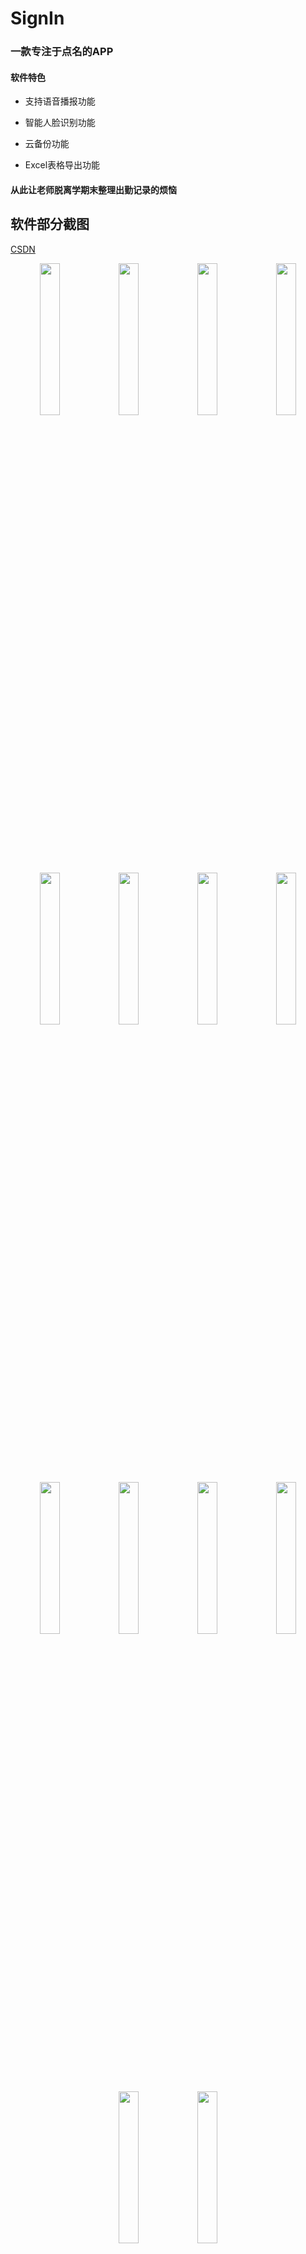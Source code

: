 # SignIn

### 一款专注于点名的APP

#### 软件特色

- 支持语音播报功能

- 智能人脸识别功能

- 云备份功能

- Excel表格导出功能

#### 从此让老师脱离学期末整理出勤记录的烦恼

## 软件部分截图
[CSDN](https://blog.csdn.net/qq_37063860/article/details/82495345)
<center class="half">
<img src="https://changjiahong.github.io/2018/09/07/SignInAPP/1.jpg" width="25%" height="25%"><img src="https://changjiahong.github.io/2018/09/07/SignInAPP/2.jpg" width="25%" height="25%"><img src="https://changjiahong.github.io/2018/09/07/SignInAPP/3.jpg" width="25%" height="25%"><img src="https://changjiahong.github.io/2018/09/07/SignInAPP/4.jpg" width="25%" height="25%"><img src="https://changjiahong.github.io/2018/09/07/SignInAPP/5.jpg" width="25%" height="25%"><img src="https://changjiahong.github.io/2018/09/07/SignInAPP/6.jpg" width="25%" height="25%"><img src="https://changjiahong.github.io/2018/09/07/SignInAPP/7.jpg" width="25%" height="25%"><img src="https://changjiahong.github.io/2018/09/07/SignInAPP/8.jpg" width="25%" height="25%"><img src="https://changjiahong.github.io/2018/09/07/SignInAPP/8.jpg" width="25%" height="25%"><img src="https://changjiahong.github.io/2018/09/07/SignInAPP/9.jpg" width="25%" height="25%"><img src="https://changjiahong.github.io/2018/09/07/SignInAPP/10.jpg" width="25%" height="25%"><img src="https://changjiahong.github.io/2018/09/07/SignInAPP/11.jpg" width="25%" height="25%"><img src="https://changjiahong.github.io/2018/09/07/SignInAPP/12.jpg" width="25%" height="25%"><img src="https://changjiahong.github.io/2018/09/07/SignInAPP/13.jpg" width="25%" height="25%"></center>

